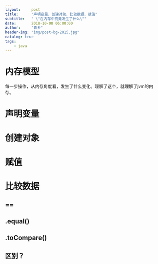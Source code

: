 ```yaml
---
layout:     post
title:      "声明变量、创建对象、比较数据、赋值"
subtitle:   " \"在内存中究竟发生了什么\""
date:       2018-10-08 06:00:00
author:     "青乡"
header-img: "img/post-bg-2015.jpg"
catalog: true
tags:
    - java
---
```


# 内存模型
每一步操作，从内存角度看，发生了什么变化。理解了这个，就理解了jvm的内存。

# 声明变量

# 创建对象

# 赋值

# 比较数据
## ==

## .equal()

## .toCompare()

## 区别？
